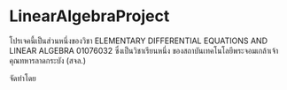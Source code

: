 # LinearAlgebraProject

โปรเจคนี้เป็นส่วนหนึ่งของวิชา ELEMENTARY DIFFERENTIAL EQUATIONS AND LINEAR ALGEBRA 01076032 
ซึ่งเป็นวิชาเรียนหนึ่ง ของสถาบันเทคโนโลยีพระจอมเกล้าเจ้าคุณทหารลาดกระบัง (สจล.)

จัดทำโดย

